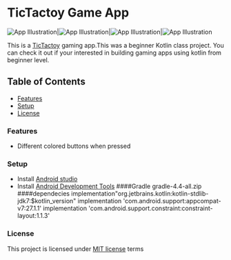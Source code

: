 # TicTactoy Game App 
![App Illustration](./images/tic1.png)|![App Illustration](./images/tic2.png)|![App Illustration](./images/tic3.png)|![App Illustration](./images/tic4.png)

This is a [TicTactoy](https://en.wikipedia.org/wiki/Tic-tac-toe) gaming app.This 
was a beginner Kotlin class project. You can check it out if 
your interested in building gaming apps using kotlin from 
beginner level.
## Table of Contents
* [Features](#features)
* [Setup](#setup)
* [License](#license)
### Features
* Different colored buttons when pressed 
### Setup
* Install [Android studio](https://developer.android.com/studio)
* Install [Android Development Tools](https://docs.oracle.com/en/middleware/developer-tools/jet/tutorials/jetma/index.html)
####Gradle
    gradle-4.4-all.zip
####dependecies
    implementation"org.jetbrains.kotlin:kotlin-stdlib-jdk7:$kotlin_version"
    implementation 'com.android.support:appcompat-v7:27.1.1'
    implementation 'com.android.support.constraint:constraint-layout:1.1.3'
### License
This project is licensed under [MIT license](./LICENSE.md) terms